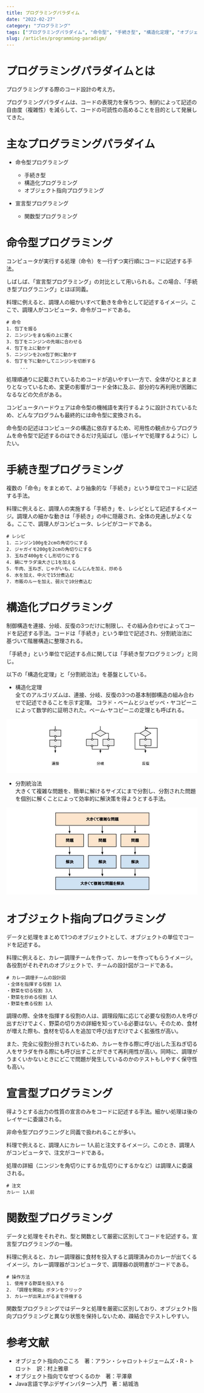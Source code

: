 ```yaml
---
title: プログラミングパラダイム
date: "2022-02-27"
category: "プログラミング"
tags: ["プログラミングパラダイム", "命令型", "手続き型", "構造化定理", "オブジェクト指向", "宣言型", "関数型"]
slug: /articles/programming-paradigm/
---
```



# プログラミングパラダイムとは
プログラミングする際のコード設計の考え方。

プログラミングパラダイムは、コードの表現力を保ちつつ、制約によって記述の自由度（複雑性）を減らして、コードの可読性の高めることを目的として発展してきた。


# 主なプログラミングパラダイム
+ 命令型プログラミング
    + 手続き型
    + 構造化プログラミング
    + オブジェクト指向プログラミング

+ 宣言型プログラミング
    + 関数型プログラミング


# 命令型プログラミング
コンピュータが実行する処理（命令）を一行ずつ実行順にコードに記述する手法。

しばしば、「宣言型プログラミング」の対比として用いられる。この場合、「手続き型プログラニング」とほぼ同義。

料理に例えると、調理人の細かいすべて動きを命令として記述するイメージ。ここで、調理人がコンピュータ、命令がコードである。

```
# 命令
1. 包丁を握る
2. ニンジンをまな板の上に置く
3. 包丁をニンジンの先端に合わせる
4. 包丁を上に動かす
5. ニンジンを2cm包丁側に動かす
6. 包丁を下に動かしてニンジンを切断する
     ...
```

処理順通りに記載されているためコードが追いやすい一方で、全体がひとまとまりとなっているため、変更の影響がコード全体に及ぶ、部分的な再利用が困難になるなどの欠点がある。

コンピュータハードウェアは命令型の機械語を実行するように設計されているため、どんなプログラムも最終的には命令型に変換される。

命令型の記述はコンピュータの構造に依存するため、可用性の観点からプログラムを命令型で記述するのはできるだけ先延ばし（低レイヤで処理するように）したい。


# 手続き型プログラミング
複数の「命令」をまとめて、より抽象的な「手続き」という単位でコードに記述する手法。

料理に例えると、調理人の実施する「手続き」を、レシピとして記述するイメージ。調理人の細かな動きは「手続き」の中に隠蔽され、全体の見通しがよくなる。ここで、調理人がコンピュータ、レシピがコードである。

```
# レシピ
1. ニンジン100gを2cmの角切りにする
2. ジャガイモ200gを2cmの角切りにする
3. 玉ねぎ400gをくし形切りにする
4. 鍋にサラダ油大さじ1を加える
5. 牛肉、玉ねぎ、じゃがいも、にんじんを加え、炒める
6. 水を加え、中火で15分煮込む
7. 市販のルーを加え、弱火で10分煮込む
```


# 構造化プログラミング
制御構造を連接、分岐、反復の3つだけに制限し、その組み合わせによってコードを記述する手法。コードは「手続き」という単位で記述され、分割統治法に基づいて階層構造に整理される。

「手続き」という単位で記述する点に関しては「手続き型プログラミング」と同じ。

以下の「構造化定理」と「分割統治法」を基盤としている。

+ 構造化定理  
全てのアルゴリズムは、連接、分岐、反復の3つの基本制御構造の組み合わせで記述できることを示す定理。
コラド・ベームとジュゼッペ・ヤコピーニによって数学的に証明された。ベーム-ヤコピーニの定理とも呼ばれる。

![フローチャート](./flowchart.jpg)

+ 分割統治法  
大きくて複雑な問題を、簡単に解けるサイズにまで分割し、分割された問題を個別に解くことによって効率的に解決策を得ようとする手法。

![分割統治法](./divide-and-conquer-method.jpg)


# オブジェクト指向プログラミング
データと処理をまとめて1つのオブジェクトとして、オブジェクトの単位でコードを記述する。

料理に例えると、カレー調理チームを作って、カレーを作ってもらうイメージ。各役割がそれぞれのオブジェクトで、チームの設計図がコードである。

```
# カレー調理チームの設計図
・全体を指揮する役割 1人
・野菜を切る役割 3人
・野菜を炒める役割 1人
・野菜を煮る役割 1人
```

調理の際、全体を指揮する役割の人は、調理段階に応じて必要な役割の人を呼び出すだけでよく、野菜の切り方の詳細を知っている必要はない。そのため、食材が増えた際も、食材を切る人を追加で呼び出すだけでよく拡張性が高い。

また、完全に役割分担されているため、カレーを作る際に呼び出した玉ねぎ切る人をサラダを作る際にも呼び出すことができて再利用性が高い。同時に、調理がうまくいかないときにどこで問題が発生しているのかのテストもしやすく保守性も高い。


# 宣言型プログラミング
得ようとする出力の性質の宣言のみをコードに記述する手法。細かい処理は後のレイヤーに委譲される。

非命令型プログラニングと同義で扱われることが多い。

料理で例えると、調理人にカレー 1人前と注文するイメージ。このとき、調理人がコンピュータで、注文がコードである。

処理の詳細（ニンジンを角切りにするか乱切りにするかなど）は調理人に委譲される。

```
# 注文
カレー 1人前
```


# 関数型プログラミング
データと処理をそれぞれ、型と関数として厳密に区別してコードを記述する。宣言型プログラミングの一種。

料理に例えると、カレー調理器に食材を投入すると調理済みのカレーが出てくるイメージ。カレー調理器がコンピュータで、調理器の説明書がコードである。

```
# 操作方法
1. 使用する野菜を投入する
2. 「調理を開始」ボタンをクリック
3. カレーが出来上がるまで待機する
```

関数型プログラミングではデータと処理を厳密に区別しており、オブジェクト指向プログラミングと異なり状態を保持しないため、疎結合でテストしやすい。


# 参考文献
+ オブジェクト指向のこころ　著：アラン・シャロット＋ジェームズ・R・トロット　訳：村上雅章
+ オブジェクト指向でなぜつくるのか　著：平澤章
+ Java言語で学ぶデザインパターン入門　著：結城浩